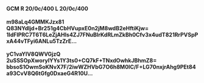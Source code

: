 #### GCM R 20/0c/400 L 20/0c/400
**m98aLq4GMMKJzx81**<br/>**Q83NYdljd+Br251g4CbHVupxE0n2jM8wdB2eHftiKjw=**<br/>**1IdFlPRC7T6T6LeZjAHls4ZJ7FNuBlrKdRLmZkBh0Cfv3x4udT821RrPVSpPxA44vTFyi6ANLu5TzZrE...**<br/><br/>
**yC1vaYIV8QWVGjzQ**<br/>**2uSSSOpXworylYYs1Y3ts0+CQ7kF+TNxdOwhkJBhmZ8=**<br/>**bbsoS1OwmSoKNvX7F/2iwWZHVbG7O6h8M0IC/F+LG70nxjrAhg9PEt84a93CvV8Q6tGfg0DxaeG4R10U...**